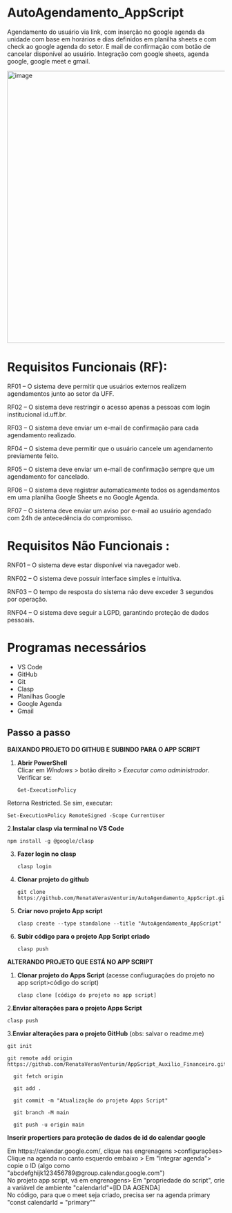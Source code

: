 # AutoAgendamento_AppScript

Agendamento do usuário via link, com inserção no google agenda da unidade com base em horários e dias definidos em planilha sheets e com check ao google agenda do setor. E mail de confirmação com botão de cancelar disponível ao usuário. Integração com google sheets, agenda google, google meet e gmail.

<img width="1365" height="630" alt="image" src="https://github.com/user-attachments/assets/00896768-0758-4265-9230-c22fab51268a" />

# Requisitos Funcionais (RF):

RF01 – O sistema deve permitir que usuários externos realizem agendamentos junto ao setor da UFF.

RF02 – O sistema deve restringir o acesso apenas a pessoas com login institucional id.uff.br.

RF03 – O sistema deve enviar um e-mail de confirmação para cada agendamento realizado.

RF04 – O sistema deve permitir que o usuário cancele um agendamento previamente feito.

RF05 – O sistema deve enviar um e-mail de confirmação sempre que um agendamento for cancelado.

RF06 – O sistema deve registrar automaticamente todos os agendamentos em uma planilha Google Sheets e no Google Agenda.

RF07 – O sistema deve enviar um aviso por e-mail ao usuário agendado com 24h de antecedência do compromisso.

# Requisitos Não Funcionais :

RNF01 – O sistema deve estar disponível via navegador web.

RNF02 – O sistema deve possuir interface simples e intuitiva.

RNF03 – O tempo de resposta do sistema não deve exceder 3 segundos por operação.

RNF04 – O sistema deve seguir a LGPD, garantindo proteção de dados pessoais.

# Programas necessários

- VS Code
- GitHub
- Git
- Clasp
- Planilhas Google
- Google Agenda
- Gmail

## Passo a passo

**BAIXANDO PROJETO DO GITHUB E SUBINDO PARA O APP SCRIPT**
1. **Abrir PowerShell**  
   Clicar em *Windows* > botão direito > *Executar como administrador*.  
   Verificar se:
   ```
   Get-ExecutionPolicy
   ````
Retorna Restricted.
Se sim, executar:

  ```
Set-ExecutionPolicy RemoteSigned -Scope CurrentUser
````
2.**Instalar clasp via terminal no VS Code**

   ```
npm install -g @google/clasp
````
3. **Fazer login no clasp**
   
   ```
   clasp login
   ````
   
4. **Clonar projeto do github**
   ```
   git clone https://github.com/RenataVerasVenturim/AutoAgendamento_AppScript.git

   ````

5. **Criar novo projeto App script**
   
   ```
   clasp create --type standalone --title "AutoAgendamento_AppScript"
   ````

6. **Subir código para o projeto App Script criado**

   ```
   clasp push
   ````

**ALTERANDO PROJETO QUE ESTÁ NO APP SCRIPT**
  
1. **Clonar projeto do Apps Script** (acesse confiugurações do projeto no app script>código do script)

   ```
   clasp clone [código do projeto no app script]
   ````
   
2.**Enviar alterações para o projeto Apps Script**

   ```
   clasp push
   ````

3.**Enviar alterações para o projeto GitHub** (obs: salvar o readme.me)

   ```
  git init
   ````

   ```
  git remote add origin https://github.com/RenataVerasVenturim/AppScript_Auxilio_Financeiro.git
   ````
```
  git fetch origin
   ````
```
  git add .
 ````
```
  git commit -m "Atualização do projeto Apps Script"
   ````
```
  git branch -M main
 ````
```
  git push -u origin main
   ````

**Inserir propertiers para proteção de dados de id do calendar google**
<p>Em https://calendar.google.com/, clique nas engrenagens >configurações> Clique na agenda no canto esquerdo embaixo > Em "Integrar agenda"> copie o ID (algo como "abcdefghijk123456789@group.calendar.google.com")
<br> 
No projeto app script, vá em engrenagens> Em "propriedade do script", crie a variável de ambiente "calendarId"=[ID DA AGENDA]
<br> No código, para que o meet seja criado, precisa ser na agenda primary "const calendarId = "primary""
